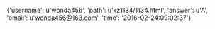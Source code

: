{'username': u'wonda456', 'path': u'xz1134/1134.html', 'answer': u'A', 'email': u'wonda456@163.com', 'time': '2016-02-24:09:02:37'}